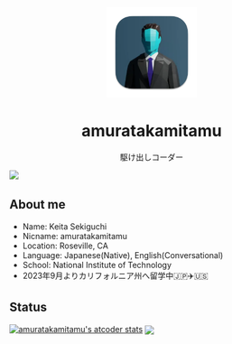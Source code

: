 <p align="center">
    <img src="icon.png" height="160">
    <h1 align="center">amuratakamitamu</h1>
    <p align="center">駆け出しコーダー</p>
</p>



<a href="https://atcoder.jp/users/amuratakamitamu" target="_blank" title="amuratakamitamu"><img src="https://img.shields.io/endpoint?url=https%3A%2F%2Fatcoder-badges.now.sh%2Fapi%2Fatcoder%2Fjson%2Famuratakamitamu" /></a>

## About me
- Name: Keita Sekiguchi
- Nicname: amuratakamitamu
- Location: Roseville, CA
- Language: Japanese(Native), English(Conversational)
- School: National Institute of Technology
- 2023年9月よりカリフォルニア州へ留学中🇯🇵✈️🇺🇸

## Status

[![amuratakamitamu's atcoder stats](https://atcoder-readme-stats.vercel.app/stats/amuratakamitamu?show_history=5&width=450)](https://github.com/iwbc-mzk/atcoder-readme-stats)
<img align="center" src="http://github-profile-summary-cards.vercel.app/api/cards/profile-details?username=amuratakamitamu&theme=graywhite" />
